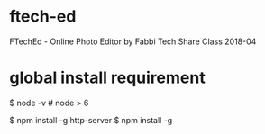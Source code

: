 # ftech-ed
FTechEd - Online Photo Editor by Fabbi Tech Share Class 2018-04


# global install requirement

$ node -v # node > 6

$ npm install -g http-server
$ npm install -g 

